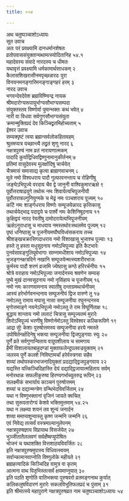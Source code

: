 ```yaml
---
title: ०५४

---
```

अथ चतुष्पञ्चाशोऽध्यायः  
सूत उवाच  
अतः परं प्रवक्ष्यामि दानधर्मानशेषतः  
व्रतोपवाससंयुक्तान्यथामत्स्योदितानिह ५४.१  
महादेवस्य संवादे नारदस्य च धीमतः  
यथावृत्तं प्रवक्ष्यामि धर्मकामार्थसाधकम् २  
कैलासशिखरासीनमपृच्छन्नारदः पुरा  
विनयनमनङ्गारिमनङ्गाङ्गहरं हरम् ३  
नारद उवाच  
भगवन्देवदेवेश ब्रह्मविष्ण्विन्द्र नायक  
श्रीमदारोग्यरूपायुर्भाग्यसौभाग्यसम्पदा  
संयुक्तस्तव विष्णोर्वा पुमान्भक्तः कथं भवेत् ४  
नारी वा विधवा सर्वगुणसौभाग्यसंयुता  
क्रमान्मुक्तिप्रदं देव किञ्चिद्व्रतमिहोच्यताम् ५  
ईश्वर उवाच  
सम्यक्पृष्टं त्वया ब्रह्मन्सर्वलोकहितावहम्  
श्रुतमप्यत्र यच्छान्त्यै तद्व्रतं शृणु नारद ६  
नक्षत्रपुरुषं नाम व्रतं नारायणात्मकम्  
पादादि कुर्याद्विधिवद्विष्णुनामानुकीर्तनम् ७  
प्रतिमां वासुदेवस्य मूलर्क्षादिषु चार्चयेत्  
चैत्रमासं समासाद्य कृत्वा ब्राह्मणवाचनम् ८  
मूले नमो विश्वधराय पादौ गुल्फावनन्ताय च रोहिणीषु  
जङ्घेऽभिपूज्ये वरदाय चैव द्वे जानुनी वाश्विकुमारऋक्षे ९  
पूर्वोत्तराषाढयुगे तथोरू नमः शिवायेत्यभिपूजनीयौ  
पूर्वोत्तराफल्गुनियुग्मके च मेढ्रं नमः पञ्चशराय पूज्यम् १०  
कटिं नमः शार्ङ्गधराय विष्णोः सम्पूजयेन्नारद कृत्तिकासु  
तथार्चयेद्भाद्र पदाद्वये च पार्श्वे नमः केशिनिषूदनाय ११  
कुक्षिद्वयं नारद रेवतीषु दामोदरायेत्यभिपूजनीयम्  
ऋक्षेऽनुराधासु च माधवाय नमस्तथोरःस्थलमेव पूज्यम् १२  
पृष्ठं धनिष्ठासु च पूजनीयमघौघविध्वंसकराय तच्च  
श्रीशङ्खचक्रासिगदाधराय नमो विशाखासु भुजाश्च पूज्याः १३  
हस्ते तु हस्ता मधुसूदनाय नमोऽभिपूज्या इति कैटभारेः  
पुनर्वसावङ्गुलिपूर्वभागाः साम्नामधीशाय नमोऽभिपूज्याः १४  
भुजङ्गनक्षत्रदिने नखानि सम्पूजयेन्मत्स्यशरीरभाजः  
कूर्मस्य पादौ शरणं व्रजामि ज्येष्ठासु कण्ठे हरिरर्चनीयः १५  
श्रोत्रे वराहाय नमोऽभिपूज्या जनार्दनस्य श्रवणेन सम्यक्  
पुष्ये मुखं दानवसूदनाय नमो नृसिंहाय च पूजनीयम् १६  
नमो नमः कारणवामनाय स्वातीषु दन्ताग्रमथार्चनीयम्  
आस्यं हरेर्भार्गवनन्दनाय सम्पूजनीयं द्विज वारुणे तु १७  
नमोऽस्तु रामाय मघासु नासा सम्पूजनीया रघुनन्दनस्य  
मृगोत्तमाङ्गे नयनेऽभिपूज्ये नमोऽस्तु ते राम विघूर्णिताक्ष १८  
बुद्धाय शान्ताय नमो ललाटं चित्रासु सम्पूज्यतमं मुरारेः  
शिरोऽभिपूज्यं भरणीषु विष्णोर्नमोऽस्तु विश्वेश्वर कल्किरूपिणे १९  
आद्रा र्सु! केशाः पुरुषोत्तमस्य सम्पूजनीया हरये नमस्ते  
उपोषितेनर्क्षदिनेषु भक्त्या सम्पूजनीया द्विजपुङ्गवाः स्युः २०  
पूर्णे व्रते सर्वगुणान्विताय वाग्रूपशीलाय च सामगाय  
हैमीं विशालायतबाहुदण्डां मुक्ताफलेन्दूपलवज्रयुक्ताम् २१  
जलस्य पूर्णे कलशे निविष्टामर्चां हरेर्वस्त्रगवा सहैव  
शय्यां तथोपस्करभाजनादियुक्तां प्रदद्याद्द्विजपुङ्गवाय २२  
यद्यस्ति यत्किञ्चिदिहास्ति देयं दद्याद्द्विजायात्महिताय सर्वम्  
मनोरथान्नः सफलीकुरुष्व हिरण्यगर्भाच्युतरुद्र रूपिन् २३  
सलक्ष्मीकं सभार्याय काञ्चनं पुरुषोत्तमम्  
शय्यां च दद्यान्मन्त्रेण ग्रन्थिभेदविवर्जिताम् २४  
यथा न विष्णुभक्तानां वृजिनं जायते क्वचित्  
तथा सुरूपतारोग्यं केशवे भक्तिमुत्तमाम् ५४.२५  
यथा न लक्ष्म्या शयनं तव शून्यं जनार्दन  
शय्या ममाप्यशून्यास्तु कृष्ण जन्मनि जन्मनि २६  
एवं निवेद्य तत्सर्वं वस्त्रमाल्यानुलेपनम्  
नक्षत्रपुरुषज्ञाय विप्रायाथ विसर्जयेत् २७  
भुञ्जीतातैललवणं सर्वर्क्षेष्वप्युपोषितः  
भोजनं च यथाशक्ति वित्तशाठ्यविवर्जितः २८  
इति नक्षत्रपुरुषमुपास्य विधिवत्स्वयम्  
सर्वान्कामानवाप्नोति विष्णुलोके महीयते २९  
ब्रह्महत्यादिकं किञ्चिदिह वामुत्र वा कृतम्  
आत्मना वाथ पितृभिस्तत्सर्वं क्षयमाप्नुयात् ३०  
इति पठति शृणोति वातिभक्त्या पुरुषवरो व्रतमङ्गनाथ कुर्यात्  
कलिकलुषविदारणं मुरारेः सकलविभूतिफलप्रदं च पुंसाम् ३१  
इति श्रीमात्स्ये महापुराणे नक्षत्रपुरुषव्रत नाम चतुष्पञ्चाशोऽध्यायः ५४